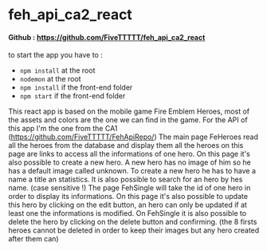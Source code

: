 # feh_api_ca2_react
#### Github : https://github.com/FiveTTTTT/feh_api_ca2_react

to start the app you have to : 
- ```npm install``` at the root
- ```nodemon``` at the root
- ```npm install``` if the front-end folder
- ```npm start``` if the front-end folder

This react app is based on the mobile game Fire Emblem Heroes, most of the assets and colors are the one we can find in the game. 
For the API of this app I'm the one from the CA1 (https://github.com/FiveTTTTT/FehApiRepo/)
The main page FeHeroes read all the heroes from the database and display them all the heroes on this page are links to access all the informations of one hero. On this page it's also possible to create a new hero. A new hero has no image of him so he has a default image called unknown. To create a new hero he has to have a name a title an statistics.
It is also possible to search for an hero by hes name. (case sensitive !)
The page FehSingle will take the id of one hero in order to display its informations. On this page it's also possible to update this hero by clicking on the edit button, an hero can only be updated if at least one the informations is modified.
On FehSingle it is also possible to delete the hero by clicking on the delete button and confirming. (the 8 firsts heroes cannot be deleted in order to keep their images but any hero created after them can)

